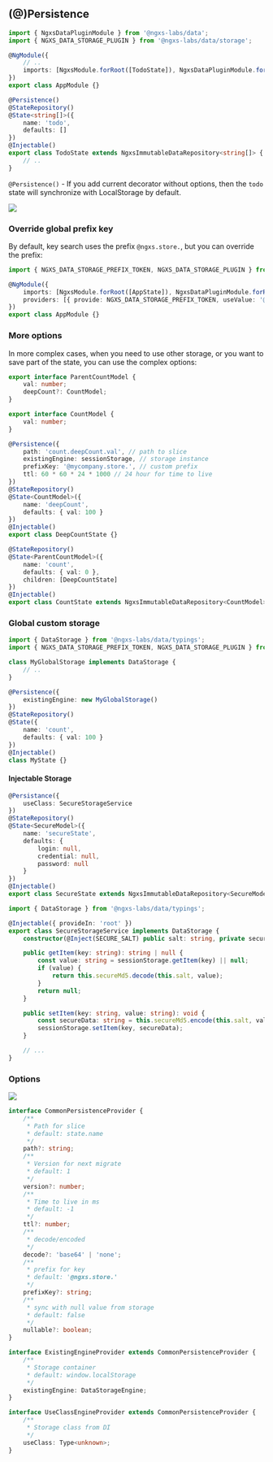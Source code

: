 ## (@)Persistence

```ts
import { NgxsDataPluginModule } from '@ngxs-labs/data';
import { NGXS_DATA_STORAGE_PLUGIN } from '@ngxs-labs/data/storage';

@NgModule({
    // ..
    imports: [NgxsModule.forRoot([TodoState]), NgxsDataPluginModule.forRoot([NGXS_DATA_STORAGE_PLUGIN])]
})
export class AppModule {}
```

```ts
@Persistence()
@StateRepository()
@State<string[]>({
    name: 'todo',
    defaults: []
})
@Injectable()
export class TodoState extends NgxsImmutableDataRepository<string[]> {
    // ..
}
```

`@Persistence()` - If you add current decorator without options, then the `todo` state will synchronize with
LocalStorage by default.

![](https://habrastorage.org/webt/p_/ur/jw/p_urjwost3fn2n-ogpduwjnz8zo.png)

### Override global prefix key

By default, key search uses the prefix `@ngxs.store.`, but you can override the prefix:

```ts
import { NGXS_DATA_STORAGE_PREFIX_TOKEN, NGXS_DATA_STORAGE_PLUGIN } from '@ngxs-labs/data/storage';

@NgModule({
    imports: [NgxsModule.forRoot([AppState]), NgxsDataPluginModule.forRoot(NGXS_DATA_STORAGE_PLUGIN)],
    providers: [{ provide: NGXS_DATA_STORAGE_PREFIX_TOKEN, useValue: '@myCompany.store.' }]
})
export class AppModule {}
```

### More options

In more complex cases, when you need to use other storage, or you want to save part of the state, you can use the
complex options:

```ts
export interface ParentCountModel {
    val: number;
    deepCount?: CountModel;
}

export interface CountModel {
    val: number;
}

@Persistence({
    path: 'count.deepCount.val', // path to slice
    existingEngine: sessionStorage, // storage instance
    prefixKey: '@mycompany.store.', // custom prefix
    ttl: 60 * 60 * 24 * 1000 // 24 hour for time to live
})
@StateRepository()
@State<CountModel>({
    name: 'deepCount',
    defaults: { val: 100 }
})
@Injectable()
export class DeepCountState {}

@StateRepository()
@State<ParentCountModel>({
    name: 'count',
    defaults: { val: 0 },
    children: [DeepCountState]
})
@Injectable()
export class CountState extends NgxsImmutableDataRepository<CountModel> {}
```

### Global custom storage

```ts
import { DataStorage } from '@ngxs-labs/data/typings';
import { NGXS_DATA_STORAGE_PREFIX_TOKEN, NGXS_DATA_STORAGE_PLUGIN } from '@ngxs-labs/data/storage';

class MyGlobalStorage implements DataStorage {
    // ..
}

@Persistence({
    existingEngine: new MyGlobalStorage()
})
@StateRepository()
@State({
    name: 'count',
    defaults: { val: 100 }
})
@Injectable()
class MyState {}
```

#### Injectable Storage

```ts
@Persistance({
    useClass: SecureStorageService
})
@StateRepository()
@State<SecureModel>({
    name: 'secureState',
    defaults: {
        login: null,
        credential: null,
        password: null
    }
})
@Injectable()
export class SecureState extends NgxsImmutableDataRepository<SecureModel> {}
```

```ts
import { DataStorage } from '@ngxs-labs/data/typings';

@Injectable({ provideIn: 'root' })
export class SecureStorageService implements DataStorage {
    constructor(@Inject(SECURE_SALT) public salt: string, private secureMd5: SecureMd5Service) {}

    public getItem(key: string): string | null {
        const value: string = sessionStorage.getItem(key) || null;
        if (value) {
            return this.secureMd5.decode(this.salt, value);
        }
        return null;
    }

    public setItem(key: string, value: string): void {
        const secureData: string = this.secureMd5.encode(this.salt, value);
        sessionStorage.setItem(key, secureData);
    }

    // ...
}
```

### Options

![](https://habrastorage.org/webt/kk/gk/lb/kkgklbnwopcbsifj78x4muwvxyk.png)

```ts
interface CommonPersistenceProvider {
    /**
     * Path for slice
     * default: state.name
     */
    path?: string;
    /**
     * Version for next migrate
     * default: 1
     */
    version?: number;
    /**
     * Time to live in ms
     * default: -1
     */
    ttl?: number;
    /**
     * decode/encoded
     */
    decode?: 'base64' | 'none';
    /**
     * prefix for key
     * default: '@ngxs.store.'
     */
    prefixKey?: string;
    /**
     * sync with null value from storage
     * default: false
     */
    nullable?: boolean;
}

interface ExistingEngineProvider extends CommonPersistenceProvider {
    /**
     * Storage container
     * default: window.localStorage
     */
    existingEngine: DataStorageEngine;
}

interface UseClassEngineProvider extends CommonPersistenceProvider {
    /**
     * Storage class from DI
     */
    useClass: Type<unknown>;
}
```
